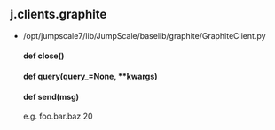 ## j.clients.graphite

- /opt/jumpscale7/lib/JumpScale/baselib/graphite/GraphiteClient.py

    #### def close() 
    #### def query(query_=None, **kwargs) 
    #### def send(msg) 
    
    e.g. foo.bar.baz 20
